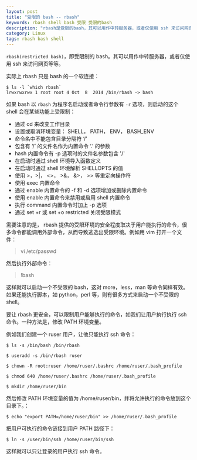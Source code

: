 ```yaml
---
layout: post
title: "受限的 bash -- rbash"
keywords: rbash shell bash 受限 受限的bash
description: "rbash是受限的bash，其可以用作中转服务器，或者仅使用 ssh 来访问网页等等。"
category: Linux
tags: rbash bash shell
---
```


`rbash(restricted bash)`，即受限制的 bash。其可以用作中转服务器，或者仅使用 ssh 来访问网页等等。

实际上 rbash 只是 bash 的一个软连接： 

```
$ ls -l `which rbash`
lrwxrwxrwx 1 root root 4 Oct  8  2014 /bin/rbash -> bash
```

如果 bash 以 `rbash` 为程序名启动或者命令行参数有 `-r` 选项，则启动的这个 shell 会在某些功能上受限制：

- 通过 cd 来改变工作目录
- 设置或取消环境变量： SHELL， PATH， ENV， BASH_ENV
- 命令名中不能包含目录分隔符 ‘/’
- 包含有 ‘/’ 的文件名作为内置命令 ‘.’ 的参数
- hash 内置命令有 -p 选项时的文件名参数包含 '/'
- 在启动时通过 shell 环境导入函数定义
- 在启动时通过 shell 环境解析 SHELLOPTS 的值
- 使用 >，>|， <>， >&， &>， >> 等重定向操作符
- 使用 exec 内置命令
- 通过 enable 内置命令的 -f 和 -d 选项增加或删除内置命令
- 使用 enable 内置命令来禁用或启用 shell 内置命令
- 执行 command 内置命令时加上 -p 选项
- 通过 set +r 或 set +o restricted 关闭受限模式

需要注意的是， rbash 提供的受限环境的安全程度取决于用户能执行的命令，很多命令都能调用外部命令，从而导致逃逸出受限环境。例如用 vim 打开一个文件：

> vi /etc/passwd

然后执行外部命令：

> !bash

这样就可以启动一个不受限的 bash，这对 more，less，man 等命令同样有效。如果还能执行脚本，如 python，perl 等，则有很多方式来启动一个不受限的 shell。

要让 rbash 更安全，可以限制用户能够执行的命令，如我们让用户执行执行 ssh 命令。一种方法是，修改 PATH 环境变量。

例如我们创建一个 ruser 用户，让他只能执行 ssh 命令：

```
$ ls -s /bin/bash /bin/rbash

$ useradd -s /bin/rbash ruser

$ chown -R root:ruser /home/ruser/.bashrc /home/ruser/.bash_profile

$ chmod 640 /home/ruser/.bashrc /home/ruser/.bash_profile

$ mkdir /home/ruser/bin
```

然后修改 PATH 环境变量的值为 /home/ruser/bin，并将允许执行的命令放到这个目录下。：

```
$ echo "export PATH=/home/ruser/bin" >> /home/ruser/.bash_profile
```

把用户可执行的命令链接到用户 PATH 路径下：

```
$ ln -s /user/bin/ssh /home/ruser/bin/ssh
```

这样就可以只让登录的用户执行 ssh 命令。